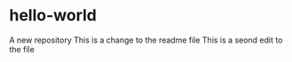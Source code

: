 # hello-world
A new repository
This is a change to the readme file
This is a seond edit to the file
